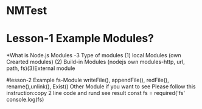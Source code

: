 


# NMTest
# Lesson-1 Example Modules?
*What is  Node.js Modules -3 Type of modules (1) local Modules (own Crearted modules) (2) Build-in Modules (nodejs own modules-http, url, path, fs)(3)External module

#lesson-2 Example fs-Module 
writeFile(), appendFile(), redFile(), rename(),unlink(), Exist()
Other Module if you want to see Please follow this instruction:copy 2 line code and rund see result
const fs = required('fs'
console.log(fs)

